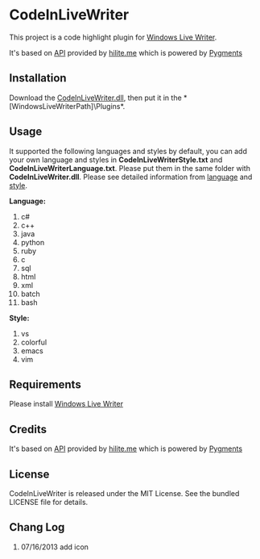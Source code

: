 CodeInLiveWriter
================

This project is a code highlight plugin for [Windows Live Writer](http://windows.microsoft.com/en-us/windows-live/essentials-other#essentials=overviewother).

It's based on [API](http://hilite.me/api) provided by [hilite.me](http://hilite.me/) which 
is powered by [Pygments](http://pygments.org/)

## Installation

Download the [CodeInLiveWriter.dll](https://github.com/fresky/CodeInLiveWriter/blob/master/CodeInLiveWriter.dll), 
then put it in the *[WindowsLiveWriterPath]\Plugins\*.

## Usage
It supported the following languages and styles by default, you can add your own language and styles 
in **CodeInLiveWriterStyle.txt** and **CodeInLiveWriterLanguage.txt**. 
Please put them in the same folder with **CodeInLiveWriter.dll**. Please see detailed information from 
[language](http://pygments.org/docs/lexers/) and [style](http://pygments.org/docs/styles/).

**Language:**

1. c#
1. c++
1. java
1. python
1. ruby
1. c
1. sql
1. html
1. xml
1. batch
1. bash


**Style:**  

1. vs
1. colorful
1. emacs
1. vim



## Requirements

Please install [Windows Live Writer](http://windows.microsoft.com/en-us/windows-live/essentials-other#essentials=overviewother)

## Credits

It's based on [API](http://hilite.me/api) provided by [hilite.me](http://hilite.me/) which 
is powered by [Pygments](http://pygments.org/)


## License

CodeInLiveWriter is released under the MIT License. See the bundled LICENSE file for details.

## Chang Log

1. 07/16/2013	add icon


